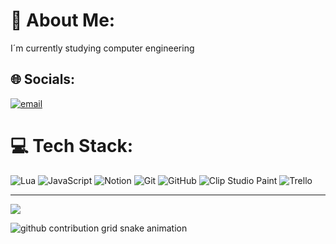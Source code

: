 # 💫 About Me:
I´m currently studying computer engineering


## 🌐 Socials:
[![email](https://img.shields.io/badge/Email-D14836?logo=gmail&logoColor=white)](mailto:felipe.soares@sou.inteli.edu.br) 

# 💻 Tech Stack:
![Lua](https://img.shields.io/badge/lua-%232C2D72.svg?style=for-the-badge&logo=lua&logoColor=white) ![JavaScript](https://img.shields.io/badge/javascript-%23323330.svg?style=for-the-badge&logo=javascript&logoColor=%23F7DF1E) ![Notion](https://img.shields.io/badge/Notion-%23000000.svg?style=for-the-badge&logo=notion&logoColor=white) ![Git](https://img.shields.io/badge/git-%23F05033.svg?style=for-the-badge&logo=git&logoColor=white) ![GitHub](https://img.shields.io/badge/github-%23121011.svg?style=for-the-badge&logo=github&logoColor=white) ![Clip Studio Paint](https://img.shields.io/badge/ClipStudioPaint-%23CFD3D3.svg?style=for-the-badge&logo=ClipStudioPaint&logoColor=white) ![Trello](https://img.shields.io/badge/Trello-%23026AA7.svg?style=for-the-badge&logo=Trello&logoColor=white)

---
[![](https://visitcount.itsvg.in/api?id=gubidev&icon=0&color=0)](https://visitcount.itsvg.in)

<!-- Proudly created with GPRM ( https://gprm.itsvg.in ) -->
<picture>
  <source media="(prefers-color-scheme: dark)" srcset="https://raw.githubusercontent.com/gubidev/gubidev/output/github-contribution-grid-snake-dark.svg">
  <source media="(prefers-color-scheme: light)" srcset="https://raw.githubusercontent.com/gubidev/YourUser/gubidev/github-contribution-grid-snake.svg">
  <img alt="github contribution grid snake animation" src="https://raw.githubusercontent.com/gubidev/YourUser/gubidev/github-contribution-grid-snake.svg">
</picture>
